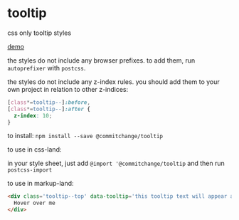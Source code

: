 # tooltip
css only tooltip styles

[demo](http://docs.commitchange.com/tooltip)

the styles do not include any browser prefixes. to add them, run `autoprefixer` with `postcss`.

the styles do not include any z-index rules. you should add them to your own
project in relation to other z-indices:

```CSS
[class*=tooltip--]:before, 
[class*=tooltip--]:after {
  z-index: 10; 
}
```

to install: `npm install --save @commitchange/tooltip`

to use in css-land:

in your style sheet, just add `@import '@commitchange/tooltip` and then run `postcss-import`

to use in markup-land: 
```HTML
<div class='tooltip--top' data-tooltip='this tooltip text will appear above this div when hovered over'>
  Hover over me
</div>
```
